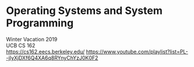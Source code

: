 # Operating Systems and System Programming
Winter Vacation 2019  
UCB CS 162  
https://cs162.eecs.berkeley.edu/ https://www.youtube.com/playlist?list=PL--jIyXjDXf6Q4XA6q8RYnyChYzJ0K0F2
